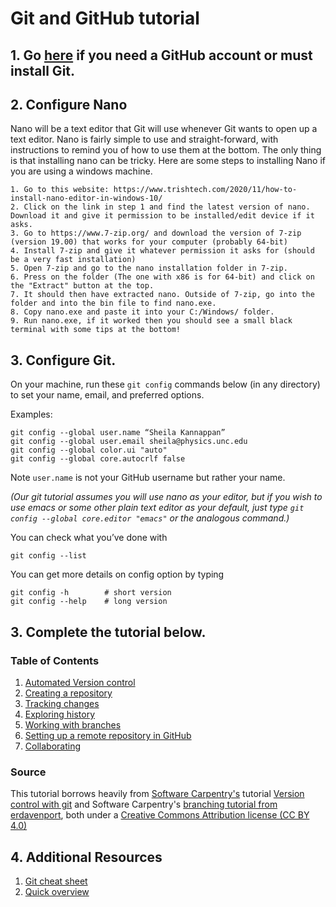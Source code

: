 # Git and GitHub tutorial

## 1. Go [here](https://github.com/capprogram/2017bootcamp-general/blob/master/git-prep.md) if you need a GitHub account or must install Git.

## 2. Configure Nano

Nano will be a text editor that Git will use whenever Git wants to open up a text editor. Nano is fairly simple to use and straight-forward, with instructions to remind you of how to use them at the bottom. The only thing is that installing nano can be tricky. Here are some steps to installing Nano if you are using a windows machine.

    1. Go to this website: https://www.trishtech.com/2020/11/how-to-install-nano-editor-in-windows-10/
    2. Click on the link in step 1 and find the latest version of nano. Download it and give it permission to be installed/edit device if it asks. 
    3. Go to https://www.7-zip.org/ and download the version of 7-zip (version 19.00) that works for your computer (probably 64-bit)
    4. Install 7-zip and give it whatever permission it asks for (should be a very fast installation)
    5. Open 7-zip and go to the nano installation folder in 7-zip.
    6. Press on the folder (The one with x86 is for 64-bit) and click on the "Extract" button at the top.
    7. It should then have extracted nano. Outside of 7-zip, go into the folder and into the bin file to find nano.exe. 
    8. Copy nano.exe and paste it into your C:/Windows/ folder.
    9. Run nano.exe, if it worked then you should see a small black terminal with some tips at the bottom!

## 3. Configure Git.

On your machine, run these `git config` commands below (in any directory) to set your name, email, and preferred options.

Examples:

    git config --global user.name “Sheila Kannappan”
    git config --global user.email sheila@physics.unc.edu
    git config --global color.ui "auto"
    git config --global core.autocrlf false

Note `user.name` is not your GitHub username but rather your name.

*(Our git tutorial assumes you will use nano as your editor, but if you wish to use emacs or some other plain text editor as your default, just type `git config --global core.editor "emacs"` or the analogous command.)*

You can check what you’ve done with

    git config --list
    
You can get more details on config option by typing

    git config -h        # short version
    git config --help    # long version



## 3. Complete the tutorial below.

### Table of Contents

1. [Automated Version control](01-automated-version-control.md)
2. [Creating a repository](02-creating-a-repository.md)
3. [Tracking changes](03-tracking-changes.md)
4. [Exploring history](04-exploring-history.md)
5. [Working with branches](05-branches.md)
6. [Setting up a remote repository in GitHub](06-remotes-in-github.md)
7. [Collaborating](07-collaborating.md)

### Source

This tutorial borrows heavily from [Software Carpentry's](http://software-carpentry.org/) tutorial [Version control with git](http://swcarpentry.github.io/git-novice/) and Software Carpentry's [branching tutorial from erdavenport](https://github.com/erdavenport/git-lessons), both under a [Creative Commons Attribution license (CC BY 4.0)](https://creativecommons.org/licenses/by/4.0/)

## 4. Additional Resources

1. [Git cheat sheet](https://education.github.com/git-cheat-sheet-education.pdf)
2. [Quick overview](http://rogerdudler.github.io/git-guide/)
